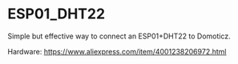 # ESP01_DHT22

Simple but effective way to connect an ESP01+DHT22 to Domoticz.

Hardware: https://www.aliexpress.com/item/4001238206972.html
